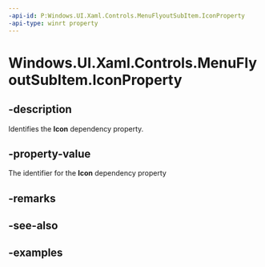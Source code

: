 ```yaml
---
-api-id: P:Windows.UI.Xaml.Controls.MenuFlyoutSubItem.IconProperty
-api-type: winrt property
---
```


<!-- Property syntax.
public DependencyProperty IconProperty { get; }
-->

# Windows.UI.Xaml.Controls.MenuFlyoutSubItem.IconProperty

## -description
Identifies the **Icon** dependency property.



## -property-value
The identifier for the **Icon** dependency property

## -remarks

## -see-also

## -examples

